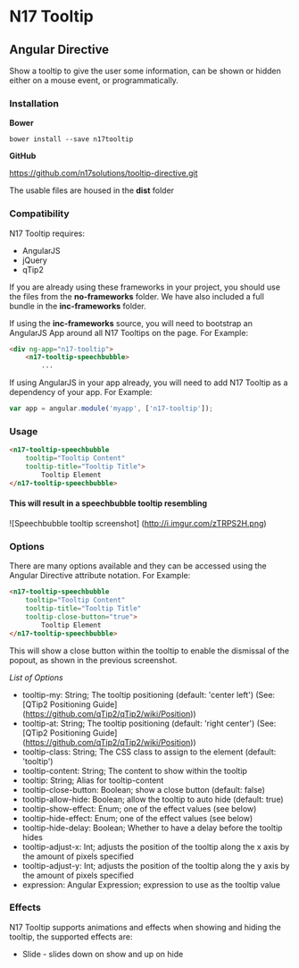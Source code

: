 # N17 Tooltip

## Angular Directive

Show a tooltip to give the user some information, can be shown or hidden either on a mouse event, or programmatically.

### Installation

**Bower**

`bower install --save n17tooltip`

**GitHub**

https://github.com/n17solutions/tooltip-directive.git

The usable files are housed in the **dist** folder

### Compatibility

N17 Tooltip requires:
* AngularJS
* jQuery
* qTip2

If you are already using these frameworks in your project, you should use the files from the **no-frameworks** folder. We have also included a full bundle in the **inc-frameworks** folder.

If using the **inc-frameworks** source, you will need to bootstrap an AngularJS App around all N17 Tooltips on the page. For Example:

```html
<div ng-app="n17-tooltip">
	<n17-tooltip-speechbubble>
		...
```

If using AngularJS in your app already, you will need to add N17 Tooltip as a dependency of your app. For Example:
```javascript
var app = angular.module('myapp', ['n17-tooltip']);
```

### Usage

```html
<n17-tooltip-speechbubble
	tooltip="Tooltip Content"
	tooltip-title="Tooltip Title">
		Tooltip Element
</n17-tooltip-speechbubble>
```

#### This will result in a speechbubble tooltip resembling
![Speechbubble tooltip screenshot]
(http://i.imgur.com/zTRPS2H.png)

### Options

There are many options available and they can be accessed using the Angular Directive attribute notation.
For Example:

```html
<n17-tooltip-speechbubble
	tooltip="Tooltip Content"
	tooltip-title="Tooltip Title"
	tooltip-close-button="true">
		Tooltip Element
</n17-tooltip-speechbubble>
```

This will show a close button within the tooltip to enable the dismissal of the popout, as shown in the previous screenshot.

*List of Options*
* tooltip-my:						String; The tooltip positioning (default: 'center left') (See: [QTip2 Positioning Guide] (https://github.com/qTip2/qTip2/wiki/Position))
* tooltip-at: 					String; The tooltip positioning (default: 'right center') (See: [QTip2 Positioning Guide] (https://github.com/qTip2/qTip2/wiki/Position))
* tooltip-class:				String; The CSS class to assign to the element (default: 'tooltip')
* tooltip-content:			String; The content to show within the tooltip
* tooltip:							String; Alias for tooltip-content
* tooltip-close-button:	Boolean; show a close button (default: false)
* tooltip-allow-hide:		Boolean; allow the tooltip to auto hide (default: true)
* tooltip-show-effect:	Enum; one of the effect values (see below)
* tooltip-hide-effect:	Enum; one of the effect values (see below)
* tooltip-hide-delay:		Boolean; Whether to have a delay before the tooltip hides
* tooltip-adjust-x:			Int; adjusts the position of the tooltip along the x axis by the amount of pixels specified
* tooltip-adjust-y:			Int; adjusts the position of the tooltip along the y axis by the amount of pixels specified
* expression:						Angular Expression; expression to use as the tooltip value

### Effects
N17 Tooltip supports animations and effects when showing and hiding the tooltip, the supported effects are:
* Slide - slides down on show and up on hide
